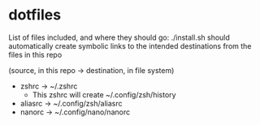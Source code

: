 # dotfiles

List of files included, and where they should go:
./install.sh should automatically create symbolic links to the intended 
destinations from the files in this repo

(source, in this repo → destination, in file system)

* zshrc → ~/.zshrc
    * This zshrc will create ~/.config/zsh/history
* aliasrc → ~/.config/zsh/aliasrc
* nanorc → ~/.config/nano/nanorc
